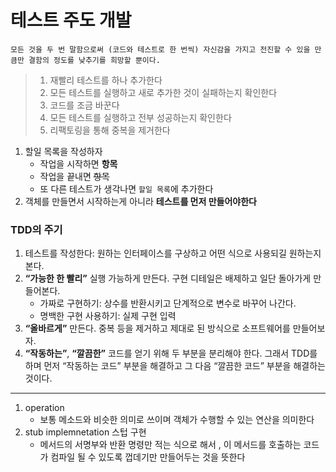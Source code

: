 # 테스트 주도 개발

```
모든 것을 두 번 말함으로써 (코드와 테스트로 한 번씩) 자신감을 가지고 전진할 수 있을 만큼만 결함의 정도를 낮추기를 희망할 뿐이다.
```

> 1. 재빨리 테스트를 하나 추가한다
> 2. 모든 테스트를 실행하고 새로 추가한 것이 실패하는지 확인한다
> 3. 코드를 조금 바꾼다
> 4. 모든 테스트를 실행하고 전부 성공하는지 확인한다
> 5. 리팩토링을 통해 중복을 제거한다


1. 할일 목록을 작성하자
    - 작업을 시작하면 **항목**
    - 작업을 끝내면 ~~항목~~
    - 또 다른 테스트가 생각나면 `할일 목록`에 추가한다
2. 객체를 만들면서 시작하는게 아니라 **테스트를 먼저 만들어야한다**


### TDD의 주기

1. 테스트를 작성한다: 원하는 인터페이스를 구상하고 어떤 식으로 사용되길 원하는지 본다.
2. **“가능한 한 빨리”** 실행 가능하게 만든다. 구현 디테일은 배제하고 일단 돌아가게 만들어본다.
   - 가짜로 구현하기: 상수를 반환시키고 단계적으로 변수로 바꾸어 나간다.
   - 명백한 구현 사용하기: 실제 구현 입력
3. **“올바르게”** 만든다. 중복 등을 제거하고 제대로 된 방식으로 소프트웨어를 만들어보자.
4. **“작동하는”**, **“깔끔한”** 코드를 얻기 위해 두 부분을 분리해야 한다. 그래서 TDD를 하며 먼저 “작동하는 코드” 부분을 해결하고 그 다음 “깔끔한 코드” 부분을 해결하는 것이다.





*****

1. operation
    - 보통 메소드와 비슷한 의미로 쓰이며 객체가 수행할 수 있는 연산을 의미한다
2. stub implemnetation 스텁 구현
    - 메서드의 서명부와 반환 명령만 적는 식으로 해서 , 이 메서드를 호출하는 코드가 컴파일 될 수 있도록 껍데기만 만들어두는 것을 뜻한다 
